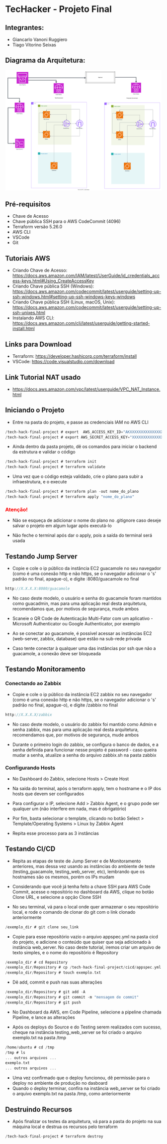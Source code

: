 # TecHacker - Projeto Final

## Integrantes:
 - Giancarlo Vanoni Ruggiero
 - Tiago Vitorino Seixas

## Diagrama da Arquitetura: 
![Diagrama da arquitetura](/img/tech_hack.svg)

## Pré-requisitos
 - Chave de Acesso 
 - Chave pública SSH para o AWS CodeCommit (4096)
 - Terraform versão 5.26.0
 - AWS CLI
 - VSCode
 - Git

## Tutoriais AWS
 - Criando Chave de Acesso: https://docs.aws.amazon.com/IAM/latest/UserGuide/id_credentials_access-keys.html#Using_CreateAccessKey
 - Criando Chave pública SSH (Windows):  https://docs.aws.amazon.com/codecommit/latest/userguide/setting-up-ssh-windows.html#setting-up-ssh-windows-keys-windows
 - Criando Chave pública SSH (Linux, macOS, Unix): https://docs.aws.amazon.com/codecommit/latest/userguide/setting-up-ssh-unixes.html
 - Instalando AWS CLI: https://docs.aws.amazon.com/cli/latest/userguide/getting-started-install.html

## Links para Download
 - Terraform: https://developer.hashicorp.com/terraform/install
 - VSCode: https://code.visualstudio.com/download

## Link Tutorial NAT usado
 - https://docs.aws.amazon.com/vpc/latest/userguide/VPC_NAT_Instance.html

## Iniciando o Projeto
 - Entre na pasta do projeto, e passe as credenciais IAM no AWS CLI

```c
/tech-hack-final-project # export  AWS_ACCESS_KEY_ID="AKXXXXXXXXXXXXXXXXXX"
/tech-hack-final-project # export AWS_SECRET_ACCESS_KEY="XXXXXXXXXXXXXXXXXXXXXXXXXXXXXXXXXXXXXXXX"
```

 - Ainda dentro da pasta projeto, dê os comandos para iniciar o backend da estrutura e validar o código

```c
/tech-hack-final-project # terraform init
/tech-hack-final-project # terraform validate
```
 - Uma vez que o código esteja validado, crie o plano para subir a infraestrutura, e o execute

 ```c
/tech-hack-final-project # terraform plan -out nome_do_plano
/tech-hack-final-project # terraform apply "nome_do_plano"
```
### <span style="color:red">Atenção!</span> 
 - Não se esqueça de adicionar o nome do plano no .gitignore caso deseje salvar o projeto em algum lugar após executá-lo

 - Não feche o terminal após dar o apply, pois a saída do terminal será usada

## Testando Jump Server

 - Copie e cole o ip público da instância EC2 guacamole no seu navegador (como é uma conexão http e não https, se o navegador adicionar o 's' padrão no final, apague-o), e digite :8080/guacamole no final

```c
http://X.X.X.X:8080/guacamole
```

 - No caso deste modelo, o usuário e senha do guacamole foram mantidos como guacadmin, mas para uma aplicação real desta arquitetura, recomendamos que, por motivos de segurança, mude ambos

 - Scaneie o QR Code de Autenticação Multi-Fator com um aplicativo - Microsoft Authenticator ou Google Authenticator, por exemplo
 
 - Ao se conectar ao guacamole, é possível acessar as instâncias EC2 (web-server, zabbix, database) que estão na sub-rede privada

 - Caso tente conectar à qualquer uma das instâncias por ssh que não a guacamole, a conexão deve ser bloqueada

## Testando Monitoramento

### Conectando ao Zabbix

 - Copie e cole o ip público da instância EC2 zabbix no seu navegador (como é uma conexão http e não https, se o navegador adicionar o 's' padrão no final, apague-o), e digite /zabbix no final

```c
http://X.X.X.X/zabbix
```

 - No caso deste modelo, o usuário do zabbix foi mantido como Admin e senha zabbix, mas para uma aplicação real desta arquitetura, recomendamos que, por motivos de segurança, mude ambos

 - Durante o primeiro login do zabbix, se configura o banco de dados, e a senha definida para funcionar nesse projeto é password - caso queira mudar a senha, atualize a senha do arquivo zabbix.sh na pasta zabbix

 ### Configurando Hosts

  - No Dashboard do Zabbix, selecione Hosts > Create Host

  - Na saída do terminal, após o terraform apply,  tem o hostname e o IP dos hosts que devem ser configurados

  - Para configurar o IP, selecione Add > Zabbix Agent, e o grupo pode ser qualquer um (não interfere em nada, mas é obrigatório)

  - Por fim, basta selecionar o template, clicando no botão Select > Template/Operating Systems > Linux by Zabbix Agent

  - Repita esse processo para as 3 instâncias

## Testando CI/CD 

  - Repita as etapas de teste de Jump Server e de Monitoramento anteriores, mas dessa vez usando as instâncias do ambiente de teste (testing_guacamole, testing_web_server, etc), lembrando que os hostnames são os mesmos, porém os IPs mudam

  - Considerando que você já tenha feito a chave SSH para AWS Code Commit, acesse o repositório no dashboard da AWS, clique no botão Clone URL, e selecione a opção Clone SSH

  - No seu terminal, vá para o local onde quer armazenar o seu repositório local, e rode o comando de clonar do git com o link clonado anteriormente

```c
/exemplo_dir # git clone seu_link
```

  - Copie para esse repositório vazio o arquivo appspec.yml na pasta cicd do projeto, e adicione o conteúdo que quiser que seja adicionado à instância web_server. No caso deste tutorial, iremos criar um arquivo de texto simples, e o nome do repositório é Repository

```c
/exemplo_dir # cd Repository
/exemplo_dir/Repository # cp /tech-hack-final-project/cicd/appspec.yml appspec.yml
/exemplo_dir/Repository # touch exemplo.txt
```

 - Dê add, commit e push nas suas alterações

```c
/exemplo_dir/Repository # git add -A
/exemplo_dir/Repository # git commit -m "mensagem de commit"
/exemplo_dir/Repository # git push
```

 - No Dashboard da AWS, em Code Pipeline, selecione a pipeline chamada Pipeline, e lance as alterações

 - Após os deploys do Source e do Testing serem realizados com sucesso, cheque na instância testing_web_server se foi criado o arquivo exemplo.txt na pasta /tmp

```c
/home/ubuntu # cd /tmp
/tmp # ls
... outros arquivos ...
exemplo.txt
... outros arquivos ...
```

 - Uma vez confirmado que o deploy funcionou, dê permissão para o deploy no ambiente de produção no dasboard
 - Quando o deploy terminar, confira na instância web_server se foi criado o arquivo exemplo.txt na pasta /tmp, como anteriormente

## Destruindo Recursos

 - Após finalizar os testes da arquitetura, vá para a pasta do projeto na sua máquina local e destrua os recursos pelo terraform

```c
/tech-hack-final-project # terraform destroy
```


